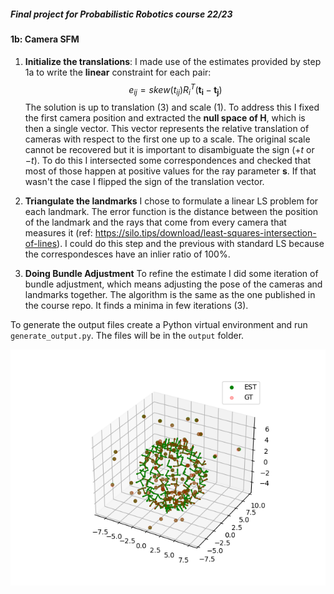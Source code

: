 ##### Final project for Probabilistic Robotics course 22/23
#### 1b: Camera SFM

1) **Initialize the translations**:
I made use of the estimates provided by step 1a to write the **linear** constraint for each pair: 
$$ e_{ij} = skew(t_{ij})R_i^T(\mathbf{t_i}-\mathbf{t_j}) $$
The solution is up to translation (3) and scale (1). To address this I fixed the first camera position and extracted the **null space of H**, which is then a single vector. This vector represents the relative translation of cameras with respect to the first one up to a scale. The original scale cannot be recovered but it is important to disambiguate the sign ($+t$ or $-t$). To do this I intersected some correspondences and checked that most of those happen at positive values for the ray parameter **s**. If that wasn't the case I flipped the sign of the translation vector.

2) **Triangulate the landmarks**
I chose to formulate a linear LS problem for each landmark. The error function is the distance between the position of the landmark and the rays that come from every camera that measures it (ref: https://silo.tips/download/least-squares-intersection-of-lines). I could do this step and the previous with standard LS because the correspondesces have an inlier ratio of $100$%.

3) **Doing Bundle Adjustment**
To refine the estimate I did some iteration of bundle adjustment, which means adjusting the pose of the cameras and landmarks together. The algorithm is the same as the one published in the course repo. It finds a minima in few iterations (3). 

To generate the output files create a Python virtual environment and run `generate_output.py`. The files will be in the `output` folder.

![Alt text](./plots/datasets.png "dataset")